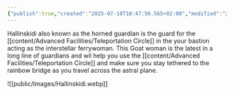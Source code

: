 ```yaml
---
{"publish":true,"created":"2025-07-18T18:47:56.565+02:00","modified":"2025-07-18T17:55:06.752+02:00","cssclasses":""}
---
```


Hallinskidi also known as the horned guardian is the guard for the [[content/Advanced Facilities/Teleportation Circle]] in the your bastion acting as the interstellar ferrywoman. This Goat woman is the latest in a long line of guardians and wil help you use the [[content/Advanced Facilities/Teleportation Circle]] and make sure you stay tethered to the rainbow bridge as you travel across the astral plane.

![[public/Images/Hallinskidi.webp]]
